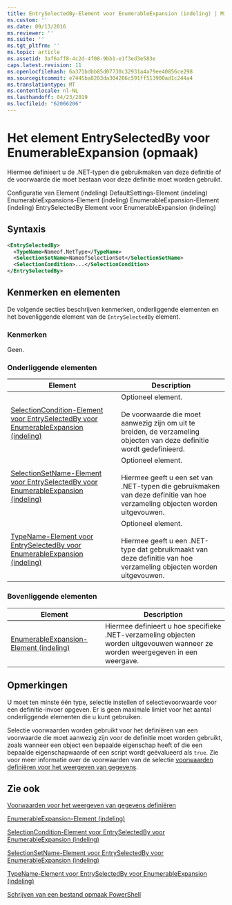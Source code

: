 ```yaml
---
title: EntrySelectedBy-Element voor EnumerableExpansion (indeling) | Microsoft Docs
ms.custom: ''
ms.date: 09/13/2016
ms.reviewer: ''
ms.suite: ''
ms.tgt_pltfrm: ''
ms.topic: article
ms.assetid: 3af6aff8-4c2d-4f08-9bb1-e1f3ed3e583e
caps.latest.revision: 11
ms.openlocfilehash: 6a371bdbb85d07730c32931a4a79ee40856ce298
ms.sourcegitcommit: e7445ba8203da304286c591ff513900ad1c244a4
ms.translationtype: MT
ms.contentlocale: nl-NL
ms.lasthandoff: 04/23/2019
ms.locfileid: "62066206"
---
```

# <a name="entryselectedby-element-for-enumerableexpansion-format"></a>Het element EntrySelectedBy voor EnumerableExpansion (opmaak)

Hiermee definieert u de .NET-typen die gebruikmaken van deze definitie of de voorwaarde die moet bestaan voor deze definitie moet worden gebruikt.

Configuratie van Element (indeling) DefaultSettings-Element (indeling) EnumerableExpansions-Element (indeling) EnumerableExpansion-Element (indeling) EntrySelectedBy Element voor EnumerableExpansion (indeling)

## <a name="syntax"></a>Syntaxis

```xml
<EntrySelectedBy>
  <TypeName>Nameof.NetType</TypeName>
  <SelectionSetName>NameofSelectionSet</SelectionSetName>
  <SelectionCondition>...</SelectionCondition>
</EntrySelectedBy>
```

## <a name="attributes-and-elements"></a>Kenmerken en elementen

De volgende secties beschrijven kenmerken, onderliggende elementen en het bovenliggende element van de `EntrySelectedBy` element.

### <a name="attributes"></a>Kenmerken

Geen.

### <a name="child-elements"></a>Onderliggende elementen

|Element|Description|
|-------------|-----------------|
|[SelectionCondition-Element voor EntrySelectedBy voor EnumerableExpansion (indeling)](./selectioncondition-element-for-entryselectedby-for-enumerableexpansion-format.md)|Optioneel element.<br /><br /> De voorwaarde die moet aanwezig zijn om uit te breiden, de verzameling objecten van deze definitie wordt gedefinieerd.|
|[SelectionSetName-Element voor EntrySelectedBy voor EnumerableExpansion (indeling)](./selectionsetname-element-for-entryselectedby-for-enumerableexpansion-format.md)|Optioneel element.<br /><br /> Hiermee geeft u een set van .NET-typen die gebruikmaken van deze definitie van hoe verzameling objecten worden uitgevouwen.|
|[TypeName-Element voor EntrySelectedBy voor EnumerableExpansion (indeling)](./typename-element-for-entryselectedby-for-enumerableexpansion-format.md)|Optioneel element.<br /><br /> Hiermee geeft u een .NET-type dat gebruikmaakt van deze definitie van hoe verzameling objecten worden uitgevouwen.|

### <a name="parent-elements"></a>Bovenliggende elementen

|Element|Description|
|-------------|-----------------|
|[EnumerableExpansion-Element (indeling)](./enumerableexpansion-element-format.md)|Hiermee definieert u hoe specifieke .NET-verzameling objecten worden uitgevouwen wanneer ze worden weergegeven in een weergave.|

## <a name="remarks"></a>Opmerkingen

U moet ten minste één type, selectie instellen of selectievoorwaarde voor een definitie-invoer opgeven. Er is geen maximale limiet voor het aantal onderliggende elementen die u kunt gebruiken.

Selectie voorwaarden worden gebruikt voor het definiëren van een voorwaarde die moet aanwezig zijn voor de definitie moet worden gebruikt, zoals wanneer een object een bepaalde eigenschap heeft of die een bepaalde eigenschapwaarde of een script wordt geëvalueerd als `true`. Zie voor meer informatie over de voorwaarden van de selectie [voorwaarden definiëren voor het weergeven van gegevens](./defining-conditions-for-displaying-data.md).

## <a name="see-also"></a>Zie ook

[Voorwaarden voor het weergeven van gegevens definiëren](./defining-conditions-for-displaying-data.md)

[EnumerableExpansion-Element (indeling)](./enumerableexpansion-element-format.md)

[SelectionCondition-Element voor EntrySelectedBy voor EnumerableExpansion (indeling)](./selectioncondition-element-for-entryselectedby-for-enumerableexpansion-format.md)

[SelectionSetName-Element voor EntrySelectedBy voor EnumerableExpansion (indeling)](./selectionsetname-element-for-entryselectedby-for-enumerableexpansion-format.md)

[TypeName-Element voor EntrySelectedBy voor EnumerableExpansion (indeling)](./typename-element-for-entryselectedby-for-enumerableexpansion-format.md)

[Schrijven van een bestand opmaak PowerShell](./writing-a-powershell-formatting-file.md)
